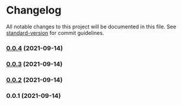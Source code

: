# Changelog

All notable changes to this project will be documented in this file. See [standard-version](https://github.com/conventional-changelog/standard-version) for commit guidelines.

### [0.0.4](https://github.com/charlypoly/algolia-graphql-schema/compare/v0.0.3...v0.0.4) (2021-09-14)

### [0.0.3](https://github.com/charlypoly/algolia-graphql-schema/compare/v0.0.2...v0.0.3) (2021-09-14)

### [0.0.2](https://github.com/charlypoly/algolia-graphql-schema/compare/v0.0.1...v0.0.2) (2021-09-14)

### 0.0.1 (2021-09-14)

